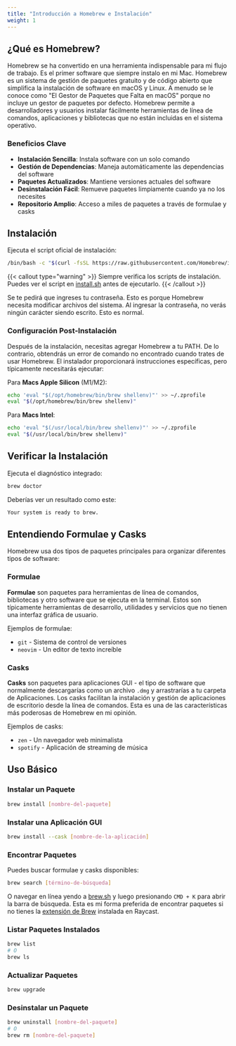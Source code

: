 ```yaml
---
title: "Introducción a Homebrew e Instalación"
weight: 1
---
```


## ¿Qué es Homebrew?

Homebrew se ha convertido en una herramienta indispensable para mi flujo de trabajo. Es el primer software que siempre instalo en mi Mac. Homebrew es un sistema de gestión de paquetes gratuito y de código abierto que simplifica la instalación de software en macOS y Linux. A menudo se le conoce como "El Gestor de Paquetes que Falta en macOS" porque no incluye un gestor de paquetes por defecto.
Homebrew permite a desarrolladores y usuarios instalar fácilmente herramientas de línea de comandos, aplicaciones y bibliotecas que no están incluidas en el sistema operativo.

### Beneficios Clave

- **Instalación Sencilla**: Instala software con un solo comando
- **Gestión de Dependencias**: Maneja automáticamente las dependencias del software
- **Paquetes Actualizados**: Mantiene versiones actuales del software
- **Desinstalación Fácil**: Remueve paquetes limpiamente cuando ya no los necesites
- **Repositorio Amplio**: Acceso a miles de paquetes a través de formulae y casks

## Instalación

Ejecuta el script oficial de instalación:

```bash
/bin/bash -c "$(curl -fsSL https://raw.githubusercontent.com/Homebrew/install/HEAD/install.sh)"
```

{{< callout type="warning" >}}
Siempre verifica los scripts de instalación. Puedes ver el script en [install.sh](https://github.com/Homebrew/install/blob/main/install.sh) antes de ejecutarlo.
{{< /callout >}}

Se te pedirá que ingreses tu contraseña. Esto es porque Homebrew necesita modificar archivos del sistema. Al ingresar la contraseña, no verás ningún carácter siendo escrito. Esto es normal.

### Configuración Post-Instalación

Después de la instalación, necesitas agregar Homebrew a tu PATH. De lo contrario, obtendrás un error de comando no encontrado cuando trates de usar Homebrew. El instalador proporcionará instrucciones específicas, pero típicamente necesitarás ejecutar:

Para **Macs Apple Silicon** (M1/M2):
```bash
echo 'eval "$(/opt/homebrew/bin/brew shellenv)"' >> ~/.zprofile
eval "$(/opt/homebrew/bin/brew shellenv)"
```

Para **Macs Intel**:
```bash
echo 'eval "$(/usr/local/bin/brew shellenv)"' >> ~/.zprofile
eval "$(/usr/local/bin/brew shellenv)"
```

## Verificar la Instalación

Ejecuta el diagnóstico integrado:

```bash
brew doctor
```

Deberías ver un resultado como este:
```bash
Your system is ready to brew.
```

## Entendiendo Formulae y Casks

Homebrew usa dos tipos de paquetes principales para organizar diferentes tipos de software:

### Formulae
**Formulae** son paquetes para herramientas de línea de comandos, bibliotecas y otro software que se ejecuta en la terminal. Estos son típicamente herramientas de desarrollo, utilidades y servicios que no tienen una interfaz gráfica de usuario.

Ejemplos de formulae:
- `git` - Sistema de control de versiones
- `neovim` - Un editor de texto increíble

### Casks
**Casks** son paquetes para aplicaciones GUI - el tipo de software que normalmente descargarías como un archivo `.dmg` y arrastrarías a tu carpeta de Aplicaciones. Los casks facilitan la instalación y gestión de aplicaciones de escritorio desde la línea de comandos. Esta es una de las características más poderosas de Homebrew en mi opinión.

Ejemplos de casks:
- `zen` - Un navegador web minimalista
- `spotify` - Aplicación de streaming de música

## Uso Básico

### Instalar un Paquete

```bash
brew install [nombre-del-paquete]
```

### Instalar una Aplicación GUI

```bash
brew install --cask [nombre-de-la-aplicación]
```

### Encontrar Paquetes

Puedes buscar formulae y casks disponibles:
```bash
brew search [término-de-búsqueda]
```

O navegar en línea yendo a [brew.sh](https://brew.sh) y luego presionando `CMD + K` para abrir la barra de búsqueda. Esta es mi forma preferida de encontrar paquetes si no tienes la [extensión de Brew](https://www.raycast.com/nhojb/brew) instalada en Raycast.

### Listar Paquetes Instalados

```bash
brew list
# O
brew ls
```

### Actualizar Paquetes

```bash
brew upgrade
```

### Desinstalar un Paquete

```bash
brew uninstall [nombre-del-paquete]
# O
brew rm [nombre-del-paquete]
``` 
